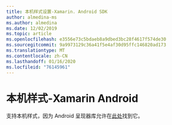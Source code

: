 ```yaml
---
title: 本机样式设置-Xamarin. Android SDK
author: almedina-ms
ms.author: almedina
ms.date: 12/02/2019
ms.topic: article
ms.openlocfilehash: e3556e73c5bdaeb8a9dbed3bc28f4617f574de30
ms.sourcegitcommit: 9a9973129c36a41f5e4af30d95ffc146820ad173
ms.translationtype: MT
ms.contentlocale: zh-CN
ms.lasthandoff: 01/16/2020
ms.locfileid: "76145961"
---
```

# <a name="native-styling---xamarinandroid"></a>本机样式-Xamarin Android

支持本机样式，因为 Android 呈现器库允许在[此处](../../android/native-styling.md)找到它。